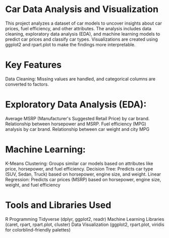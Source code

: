 # Car Data Analysis and Visualization
This project analyzes a dataset of car models to uncover insights about car prices, fuel efficiency, and other attributes. The analysis includes data cleaning, exploratory data analysis (EDA), and machine learning models to predict car prices and classify car types. Visualizations are created using ggplot2 and rpart.plot to make the findings more interpretable.

# Key Features
Data Cleaning: Missing values are handled, and categorical columns are converted to factors.

# Exploratory Data Analysis (EDA):
Average MSRP (Manufacturer's Suggested Retail Price) by car brand.
Relationship between horsepower and MSRP.
Fuel efficiency (MPG) analysis by car brand.
Relationship between car weight and city MPG

# Machine Learning:
K-Means Clustering: Groups similar car models based on attributes like price, horsepower, and fuel efficiency.
Decision Tree: Predicts car type (SUV, Sedan, Truck) based on horsepower, engine size, and weight.
Linear Regression: Predicts car prices (MSRP) based on horsepower, engine size, weight, and fuel efficiency

# Tools and Libraries Used
R Programming
Tidyverse (dplyr, ggplot2, readr)
Machine Learning Libraries (caret, rpart, rpart.plot, cluster)
Data Visualization (ggplot2, rpart.plot, viridis for colorblind-friendly palettes)
